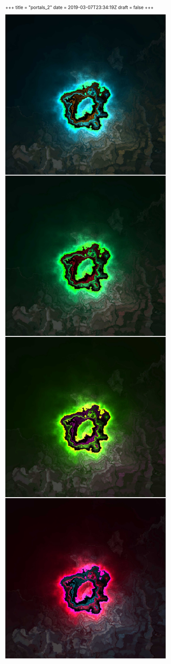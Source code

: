 +++
title = "portals_2"
date = 2019-03-07T23:34:19Z
draft = false
+++


![Rickc137.6](/231.jpg)
![Rickc137.7](/232.jpg)
![Rickc137.9](/234.jpg)
![Rickc137.1.0](/235.jpg)